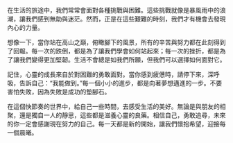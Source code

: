 在生活的旅途中，我們常常會面對各種挑戰與困難。這些挑戰就像是暴風雨中的浪潮，讓我們感到無助與迷茫。然而，正是在這些艱難的時刻，我們才有機會去發現內心的力量。

想像一下，當你站在高山之巔，俯瞰腳下的風景，所有的辛苦與努力都在此刻得到了回報。每一次的跌倒，都是為了讓我們學會如何站起來；每一次的挫折，都是為了讓我們變得更加堅韌。生活不會總是如我們所願，但我們可以選擇如何面對它。

記住，心靈的成長來自於對困難的勇敢面對。當你感到疲憊時，請停下來，深呼吸，告訴自己：“我能做到。”每一個小小的進步，都是向著夢想邁進的一步。不要害怕失敗，因為失敗是成功的墊腳石。

在這個快節奏的世界中，給自己一些時間，去感受生活的美好。無論是與朋友的相聚，還是獨自一人的靜思，這些都是滋養心靈的良藥。相信自己，勇敢追尋，未來的你一定會感謝現在努力的自己。每一天都是新的開始，讓我們懷抱希望，迎接每一個晨曦。